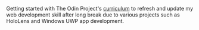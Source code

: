 Getting started with The Odin Project's [curriculum](http://www.theodinproject.com/courses/web-development-101/lessons/html-css) to refresh and update my web development skill after long break due to various projects such as HoloLens and Windows UWP app development. 